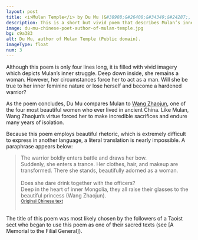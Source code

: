 ```yaml
---
layout: post
title: <i>Mulan Temple</i> by Du Mu (&#38988;&#26408;&#34349;&#24287;, c. 830 AD)
description: This is a short but vivid poem that describes Mulan’s inner struggle. Will she be true to her inner feminine nature or lose herself and become a hardened warrior?
image: du-mu-chinese-poet-author-of-mulan-temple.jpg
bg: c9a383
alt: Du Mu, author of Mulan Temple (Public domain).
imageType: float
num: 3
---
```


Although this poem is only four lines long, it is filled with vivid imagery which depicts Mulan&rsquo;s inner struggle. Deep down inside, she remains a woman. However, her circumstances force her to act as a man. Will she be true to her inner feminine nature or lose herself and become a hardened warrior?

As the poem concludes, Du Mu compares Mulan to [Wang Zhaojun](https://www.theepochtimes.com/wang-zhaojun-beauty-of-peace_1069045.html), one of the four most beautiful women who ever lived in ancient China. Like Mulan, Wang Zhaojun&rsquo;s virtue forced her to make incredible sacrifices and endure many years of isolation.

Because this poem employs beautiful rhetoric, which is extremely difficult to express in another language, a literal translation is nearly impossible. A paraphrase appears below:

<blockquote style="text-align: left;">
The warrior boldly enters battle and draws her bow.<br />
<div class="indent">
Suddenly, she enters a trance. Her clothes, hair, and makeup are transformed. There she stands, beautifully adorned as a woman.</div>
<br />
Does she dare drink together with the officers?<br />
<div class="indent">
Deep in the heart of inner Mongolia, they all raise their glasses to the beautiful princess (Wang Zhaojun).</div>
<small><a href="https://fanti.dugushici.com/ancient_proses/27451">Original Chinese text</a></small><br /><br />
</blockquote>

The title of this poem was most likely chosen by the followers of a Taoist sect who began to use this poem as one of their sacred texts (see [A Memorial to the Filial General]). 
